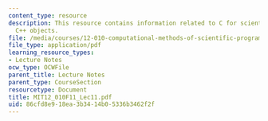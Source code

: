 ```yaml
---
content_type: resource
description: This resource contains information related to C for scientific uses and
  C++ objects.
file: /media/courses/12-010-computational-methods-of-scientific-programming-fall-2011/86cfd8e918ea3b3414b05336b3462f2f_MIT12_010F11_Lec11.pdf
file_type: application/pdf
learning_resource_types:
- Lecture Notes
ocw_type: OCWFile
parent_title: Lecture Notes
parent_type: CourseSection
resourcetype: Document
title: MIT12_010F11_Lec11.pdf
uid: 86cfd8e9-18ea-3b34-14b0-5336b3462f2f
---
```

